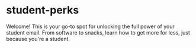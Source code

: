 # student-perks
Welcome! This is your go-to spot for unlocking the full power of your student email. From software to snacks, learn how to get more for less, just because you're a student.
